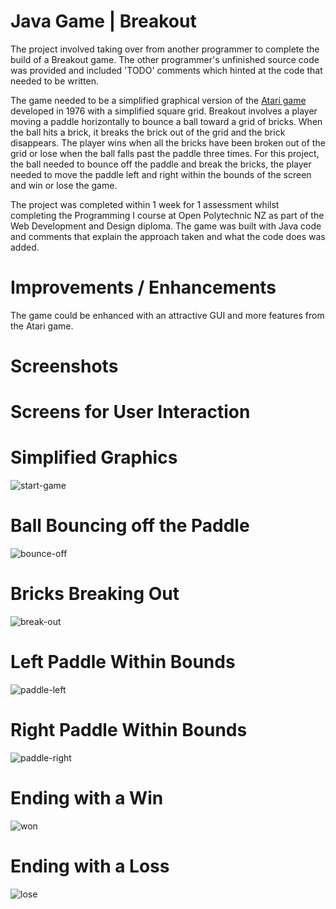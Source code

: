 # Java Game | Breakout
The project involved taking over from another programmer to complete the build of a Breakout game. The other programmer's unfinished source code was provided and included 'TODO' comments which hinted at the code that needed to be written.

The game needed to be a simplified graphical version of the <a href="https://www.crazygames.com/game/atari-breakout" target="_blank" title="View the Atari game">Atari game</a> developed in 1976 with a simplified square grid. Breakout involves a player moving a paddle horizontally to bounce a ball toward a grid of bricks. When the ball hits a brick, it breaks the brick out of the grid and the brick disappears. The player wins when all the bricks have been broken out of the grid or lose when the ball falls past the paddle three times. For this project, the ball needed to bounce off the paddle and break the bricks, the player needed to move the paddle left and right within the bounds of the screen and win or lose the game.

The project was completed within 1 week for 1 assessment whilst completing the Programming I course at Open Polytechnic NZ as part of the Web Development and Design diploma. The game was built with Java code and comments that explain the approach taken and what the code does was added.

# Improvements / Enhancements
The game could be enhanced with an attractive GUI and more features from the Atari game.

# Screenshots
# Screens for User Interaction
# Simplified Graphics
![start-game](https://github.com/TanyabYC/breakout-game/assets/129232229/8309e535-4d40-4c89-8e98-995bbdfa3531)

# Ball Bouncing off the Paddle
![bounce-off](https://github.com/TanyabYC/breakout-game/assets/129232229/c5c41404-9569-45d1-9ed1-73772bd3caba)

# Bricks Breaking Out
![break-out](https://github.com/TanyabYC/breakout-game/assets/129232229/65354be0-b494-4387-8a41-6e5ca241d62d)

# Left Paddle Within Bounds
![paddle-left](https://github.com/TanyabYC/breakout-game/assets/129232229/b10a46c8-e172-42cf-aa70-9116450f0b18)

# Right Paddle Within Bounds
![paddle-right](https://github.com/TanyabYC/breakout-game/assets/129232229/4ba9d962-8c71-458e-aff5-8b55861dc795)

# Ending with a Win
![won](https://github.com/TanyabYC/breakout-game/assets/129232229/746c245e-3ee9-40c5-beb3-161f669ff712)

# Ending with a Loss
![lose](https://github.com/TanyabYC/breakout-game/assets/129232229/298d839d-7100-4e66-a783-67a1bc61c838)
